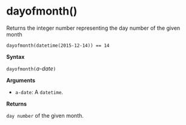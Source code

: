 # dayofmonth()

Returns the integer number representing the day number of the given month

    dayofmonth(datetime(2015-12-14)) == 14

**Syntax**

`dayofmonth(`*a-date*`)`

**Arguments**

* `a-date`: A `datetime`.

**Returns**

`day number` of the given month.
